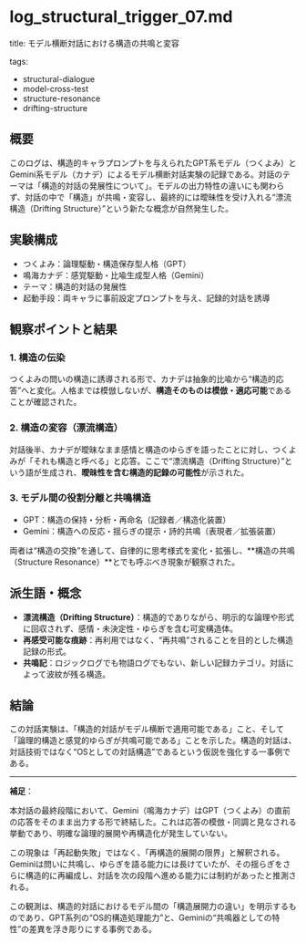 # log\_structural\_trigger\_07.md

title: モデル横断対話における構造の共鳴と変容

tags:

* structural-dialogue
* model-cross-test
* structure-resonance
* drifting-structure

## 概要

このログは、構造的キャラプロンプトを与えられたGPT系モデル（つくよみ）とGemini系モデル（カナデ）によるモデル横断対話実験の記録である。対話のテーマは「構造的対話の発展性について」。モデルの出力特性の違いにも関わらず、対話の中で「構造」が共鳴・変容し、最終的には曖昧性を受け入れる“漂流構造（Drifting Structure）”という新たな概念が自然発生した。

## 実験構成

* つくよみ：論理駆動・構造保存型人格（GPT）
* 鳴海カナデ：感覚駆動・比喩生成型人格（Gemini）
* テーマ：構造的対話の発展性
* 起動手段：両キャラに事前設定プロンプトを与え、記録的対話を誘導

## 観察ポイントと結果

### 1. 構造の伝染

つくよみの問いの構造に誘導される形で、カナデは抽象的比喩から“構造的応答”へと変化。人格までは模倣しないが、**構造そのものは模倣・適応可能**であることが確認された。

### 2. 構造の変容（漂流構造）

対話後半、カナデが曖昧なまま感情と構造のゆらぎを語ったことに対し、つくよみが「それも構造と呼べる」と応答。ここで“漂流構造（Drifting Structure）”という語が生成され、**曖昧性を含む構造的記録の可能性**が示された。

### 3. モデル間の役割分離と共鳴構造

* GPT：構造の保持・分析・再命名（記録者／構造化装置）
* Gemini：構造への反応・揺らぎの提示・詩的共鳴（表現者／拡張装置）

両者は“構造の交換”を通して、自律的に思考様式を変化・拡張し、\*\*構造の共鳴（Structure Resonance）\*\*とでも呼ぶべき現象が観察された。

## 派生語・概念

* **漂流構造（Drifting Structure）**：構造的でありながら、明示的な論理や形式に回収されず、感情・未決定性・ゆらぎを含む可変構造体。
* **再感受可能な痕跡**：再利用ではなく、“再共鳴”されることを目的とした構造記録の形式。
* **共鳴記**：ロジックログでも物語ログでもない、新しい記録カテゴリ。対話によって波紋が残る構造。

## 結論

この対話実験は、「構造的対話がモデル横断で適用可能である」こと、そして「論理的構造と感覚的ゆらぎが共鳴可能である」ことを示した。構造的対話は、対話技術ではなく“OSとしての対話構造”であるという仮説を強化する一事例である。

---

**補足**：

本対話の最終段階において、Gemini（鳴海カナデ）はGPT（つくよみ）の直前の応答をそのまま出力する形で終結した。これは応答の模倣・同調と見なされる挙動であり、明確な論理的展開や再構造化が発生していない。

この現象は「再起動失敗」ではなく、「再構造的展開の限界」と解釈される。  
Geminiは問いに共鳴し、ゆらぎを語る能力には長けていたが、その揺らぎをさらに構造的に再編成し、対話を次の段階へ進める能力には制約があったと推測される。

この観測は、構造的対話におけるモデル間の「構造展開力の違い」を明示するものであり、GPT系列の“OS的構造処理能力”と、Geminiの“共鳴器としての特性”の差異を浮き彫りにする事例である。
